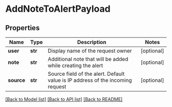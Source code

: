 # AddNoteToAlertPayload

## Properties
Name | Type | Description | Notes
------------ | ------------- | ------------- | -------------
**user** | **str** | Display name of the request owner | [optional] 
**note** | **str** | Additional note that will be added while creating the alert | [optional] 
**source** | **str** | Source field of the alert. Default value is IP address of the incoming request | [optional] 

[[Back to Model list]](../README.md#documentation-for-models) [[Back to API list]](../README.md#documentation-for-api-endpoints) [[Back to README]](../README.md)


